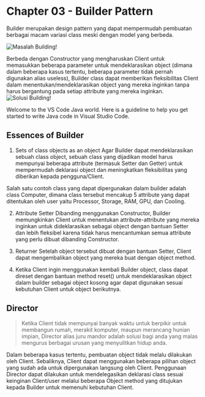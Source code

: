 # Chapter 03 - Builder Pattern

Builder merupakan design pattern yang dapat mempermudah pembuatan berbagai macam variasi class meski dengan model yang berbeda.

![Masalah Building!](https://refactoring.guru/images/patterns/diagrams/builder/problem2.png#center)

Berbeda dengan Constructor yang mengharuskan Client untuk memasukkan beberapa parameter untuk mendeklarasikan object (dimana dalam beberapa kasus tertentu, beberapa parameter tidak pernah digunakan alias useless), Builder class dapat memberikan fleksibilitas Client dalam menentukan/mendeklarasikan object yang mereka inginkan tanpa harus bergantung pada setiap attribute yang mereka inginkan.
![Solusi Building!](https://refactoring.guru/images/patterns/diagrams/builder/solution1.png#center)

Welcome to the VS Code Java world. Here is a guideline to help you get started to write Java code in Visual Studio Code.

## Essences of Builder
1. Sets of class objects as an object
Agar Builder dapat mendeklarasikan sebuah class object, sebuah class yang dijadikan model harus mempunyai beberapa attribute (termasuk Setter dan Getter) untuk mempermudah deklarasi object dan meningkatkan fleksibilitas yang diberikan kepada pengguna/Client.

Salah satu contoh class yang dapat dipergunakan dalam builder adalah class Computer, dimana class tersebut mencakup 5 attribute yang dapat ditentukan oleh user yaitu Processor, Storage, RAM, GPU, dan Cooling.

2. Attribute Setter
Dibanding menggunakan Constructor, Builder memungkinkan Client untuk menentukan attribute-attribute yang mereka inginkan untuk dideklarasikan sebagai object dengan bantuan Setter dan lebih fleksibel karena tidak harus mencantumkan semua attribute yang perlu dibuat dibanding Constructor.

3. Returner 
Setelah object tersebut dibuat dengan bantuan Setter, Client dapat mengembalikan object yang mereka buat dengan object method.

4. Ketika Client ingin menggunakan kembali Builder object, class dapat direset dengan bantuan method reset() untuk mendeklarasikan object dalam builder sebagai object kosong agar dapat digunakan sesuai kebutuhan Client untuk object berikutnya.


## Director
> Ketika Client tidak mempunyai banyak waktu untuk berpikir untuk membangun rumah, merakit komputer, maupun merancang hunian impian, Director alias juru mandor adalah solusi bagi anda yang malas mengurus berbagai urusan yang menyulitkan hidup anda.

Dalam beberapa kasus tertentu, pembuatan object tidak melalu dilakukan oleh Client. Sebaliknya, Client dapat menggunakan beberapa pilihan object yang sudah ada untuk dipergunakan langsung oleh Client. Penggunaan Director dapat dilakukan untuk mendelegasikan deklarasi class sesuai keinginan Client/user melalui beberapa Object method yang ditujukan kepada Builder untuk memenuhi kebutuhan Client.
